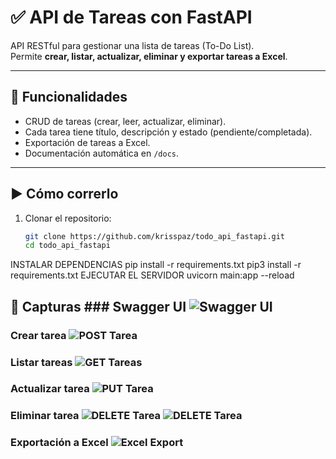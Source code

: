 # ✅ API de Tareas con FastAPI

API RESTful para gestionar una lista de tareas (To-Do List).  
Permite **crear, listar, actualizar, eliminar y exportar tareas a Excel**.

---

## 🚀 Funcionalidades
- CRUD de tareas (crear, leer, actualizar, eliminar).
- Cada tarea tiene título, descripción y estado (pendiente/completada).
- Exportación de tareas a Excel.
- Documentación automática en `/docs`.

---

## ▶️ Cómo correrlo
1. Clonar el repositorio:
   ```bash
   git clone https://github.com/krisspaz/todo_api_fastapi.git
   cd todo_api_fastapi
INSTALAR DEPENDENCIAS
pip install -r requirements.txt 
pip3 install -r requirements.txt
EJECUTAR EL SERVIDOR
uvicorn main:app --reload

## 📸 Capturas ### Swagger UI ![Swagger UI](./screenshots/swagger_ui.png) 
### Crear tarea ![POST Tarea](./screenshots/post_tarea.png)
### Listar tareas ![GET Tareas](./screenshots/get_tareas.png) 
### Actualizar tarea ![PUT Tarea](./screenshots/put_tarea.png) 
### Eliminar tarea ![DELETE Tarea](./screenshots/delete_tarea.png) ![DELETE Tarea](./screenshots/delete_tarea2.png) 
### Exportación a Excel ![Excel Export](./screenshots/excel_export.png)